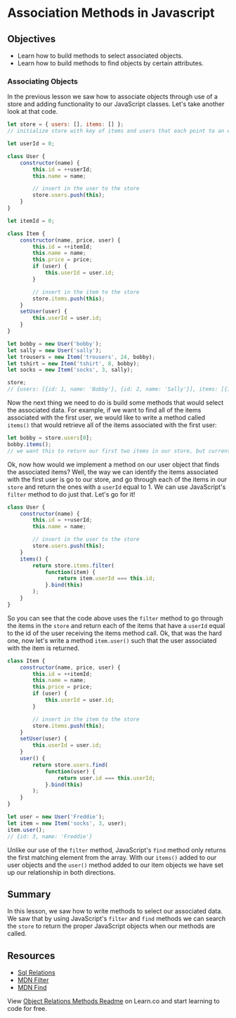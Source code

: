 # Association Methods in Javascript

## Objectives

- Learn how to build methods to select associated objects.
- Learn how to build methods to find objects by certain attributes.

### Associating Objects

In the previous lesson we saw how to associate objects through use of a store
and adding functionality to our JavaScript classes. Let's take another look at
that code.

```javascript
let store = { users: [], items: [] };
// initialize store with key of items and users that each point to an empty array

let userId = 0;

class User {
	constructor(name) {
		this.id = ++userId;
		this.name = name;

		// insert in the user to the store
		store.users.push(this);
	}
}

let itemId = 0;

class Item {
	constructor(name, price, user) {
		this.id = ++itemId;
		this.name = name;
		this.price = price;
		if (user) {
			this.userId = user.id;
		}

		// insert in the item to the store
		store.items.push(this);
	}
	setUser(user) {
		this.userId = user.id;
	}
}

let bobby = new User('bobby');
let sally = new User('sally');
let trousers = new Item('trousers', 24, bobby);
let tshirt = new Item('tshirt', 8, bobby);
let socks = new Item('socks', 3, sally);

store;
// {users: [{id: 1, name: 'Bobby'}, {id: 2, name: 'Sally'}], items: [{id: 1, name: 'trousers', price: 24, userId: 1}, {id: 2, name: 'tshirt', price: 8, userId: 1}, {id: 3, name: 'socks', price: 3, userId: 2}]}
```

Now the next thing we need to do is build some methods that would select the
associated data. For example, if we want to find all of the items associated
with the first user, we would like to write a method called `items()` that would
retrieve all of the items associated with the first user:

```js
let bobby = store.users[0];
bobby.items();
// we want this to return our first two items in our store, but currently this method is not implemented
```

Ok, now how would we implement a method on our user object that finds the
associated items? Well, the way we can identify the items associated with the
first user is go to our store, and go through each of the items in our `store`
and return the ones with a `userId` equal to 1. We can use JavaScript's `filter`
method to do just that. Let's go for it!

```javascript
class User {
	constructor(name) {
		this.id = ++userId;
		this.name = name;

		// insert in the user to the store
		store.users.push(this);
	}
	items() {
		return store.items.filter(
			function(item) {
				return item.userId === this.id;
			}.bind(this)
		);
	}
}
```

So you can see that the code above uses the `filter` method to go through the
items in the `store` and return each of the items that have a `userId` equal to
the id of the user receiving the items method call. Ok, that was the hard one,
now let's write a method `item.user()` such that the user associated with the
item is returned.

```js
class Item {
	constructor(name, price, user) {
		this.id = ++itemId;
		this.name = name;
		this.price = price;
		if (user) {
			this.userId = user.id;
		}

		// insert in the item to the store
		store.items.push(this);
	}
	setUser(user) {
		this.userId = user.id;
	}
	user() {
		return store.users.find(
			function(user) {
				return user.id === this.userId;
			}.bind(this)
		);
	}
}

let user = new User('Freddie');
let item = new Item('socks', 3, user);
item.user();
// {id: 3, name: 'Freddie'}
```

Unlike our use of the `filter` method, JavaScript's `find` method only returns
the first matching element from the array. With our `items()` added to our user
objects and the `user()` method added to our item objects we have set up our
relationship in both directions.

## Summary

In this lesson, we saw how to write methods to select our associated data. We
saw that by using JavaScript's `filter` and `find` methods we can search the
`store` to return the proper JavaScript objects when our methods are called.

## Resources

- [Sql Relations](https://github.com/learn-co-curriculum/sql-table-relations-readme)
- [MDN Filter](https://developer.mozilla.org/en-US/docs/Web/JavaScript/Reference/Global_Objects/Array/filter)
- [MDN Find](https://developer.mozilla.org/en-US/docs/Web/JavaScript/Reference/Global_Objects/Array/find)

<p data-visibility='hidden'>View <a href='https://learn.co/lessons/js-object-oriented-object-relations-methods-readme'>Object Relations Methods Readme</a> on Learn.co and start learning to code for free.</p>
